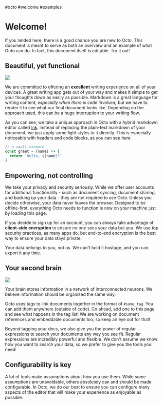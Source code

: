 #octo #welcome #examples

# Welcome!

If you landed here, there is a good chance you are new to Octo. This document is meant to serve as both an overview and an example of what Octo can do. In fact, this document itself is editable. Try it out!

## Beautiful, yet functional

![](https://i.imgur.com/C24iTYr.png)

We are committed to offering an __excellent__ writing experience on all of your devices. A great writing app gets out of your way and makes it simple to get your thoughts down as easily as possible. Markdown is a great language for writing content, _especially when there is code involved,_ but we have to render it to see what our final document looks like. Depending on the approach used, this can be a huge interruption to your writing flow.

As you can see, we take a unique approach in Octo with a hybrid markdown editor called [Ink](https://github.com/writewithocto/ink). Instead of replacing the plain-text markdown of your document, we just apply some light styles to it directly. This is especially noticeable with headers and code blocks, as you can see here.

```js
// a small example
const greet = (name) => {
  return `Hello, ${name}!`
}
```

## Empowering, not controlling

We take your privacy and security seriously. While we offer user accounts for additional functionality - such as document syncing, document sharing, and backing up your data - they are not required to use Octo. Unless you decide otherwise, your data never leaves the browser. Designed to be offline-first, everything Octo needs to function is now on your machine just by loading this page.

If you decide to sign up for an account, you can always take advantage of __client-side encryption__ to ensure no one sees your data but you. We use top security practices, as many apps do, but end-to-end encryption is the best way to ensure your data stays private.

Your data belongs to you, not us. We can't hold it hostage, and you can export it any time.

## Your second brain

![](https://i.imgur.com/lGY64Xg.png)

Your brain stores information in a network of interconnected neurons. We believe information should be organized the same way.

Octo uses tags to link documents together in the format of `#some_tag`. You can add them anywhere (outside of code). Go ahead, add one to this page and see what happens in the tag list! We are working on document references and embeddable documents too, so keep an eye out for that!

Beyond tagging your docs, we also give you the power of regular expressions to search your documents any way you see fit. Regular expressions are incredibly powerful and flexible. We don't assume we know how you want to search your data, so we prefer to give you the tools you need!

## Configurability is key

A lot of tools make assumptions about how you use them. While some assumptions are unavoidable, others absolutely can and should be made configurable. In Octo, we do our best to ensure you can configure many aspects of the editor that will make your experience as enjoyable as possible.
